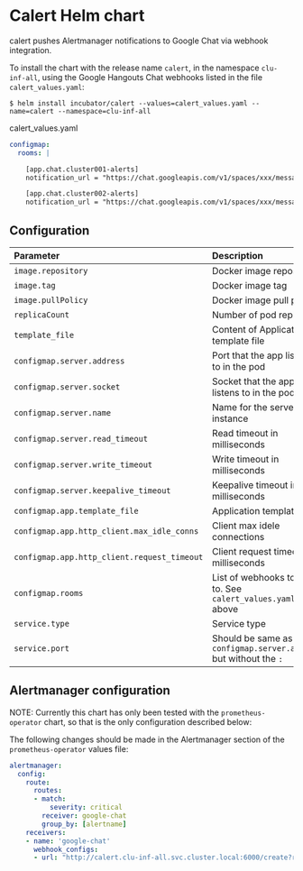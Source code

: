 # Calert Helm chart

calert pushes Alertmanager notifications to Google Chat via webhook integration.


To install the chart with the release name `calert`, in the namespace `clu-inf-all`, using the Google Hangouts Chat webhooks listed in the file `calert_values.yaml`:

```console
$ helm install incubator/calert --values=calert_values.yaml --name=calert --namespace=clu-inf-all
```

calert_values.yaml

```yaml
configmap:
  rooms: |

    [app.chat.cluster001-alerts]
    notification_url = "https://chat.googleapis.com/v1/spaces/xxx/messages?key=abc-xyz&token=token-unique-key%3D"

    [app.chat.cluster002-alerts]
    notification_url = "https://chat.googleapis.com/v1/spaces/xxx/messages?key=abc-xyz&token=token-unique-key%3D"
```

## Configuration

| Parameter                                   | Description                                                      | Default                         |
|:--------------------------------------------|:-----------------------------------------------------------------|:--------------------------------|
| `image.repository`                          | Docker image repository                                          | mrkaran/calert                  |
| `image.tag`                                 | Docker image tag                                                 | 1.0.0-stable                    |
| `image.pullPolicy`                          | Docker image pull policy                                         | Always                          |
| `replicaCount`                              | Number of pod replicas                                           | 1                               |
| `template_file`                             | Content of Application template file                             | "..." (see values)              |
| `configmap.server.address`                  | Port that the app listens to in the pod                          | ":6000"                         |
| `configmap.server.socket`                   | Socket that the app listens to in the pod                        | "/tmp/calert.sock"              |
| `configmap.server.name`                     | Name for the server instance                                     | "calert"                        |
| `configmap.server.read_timeout`             | Read timeout in milliseconds                                     | "8000"                          |
| `configmap.server.write_timeout`            | Write timeout in milliseconds                                    | "8000"                          |
| `configmap.server.keepalive_timeout`        | Keepalive timeout in milliseconds                                | "300000"                        |
| `configmap.app.template_file`               | Application template file                                        | "message.tmpl"                  |
| `configmap.app.http_client.max_idle_conns`  | Client max idele connections                                     | "100"                           |
| `configmap.app.http_client.request_timeout` | Client request timeout in milliseconds                           | "8000"                          |
| `configmap.rooms`                           | List of webhooks to send to. See `calert_values.yaml` above      | [app.chat.alertManagerTestRoom] |
| `service.type`                              | Service type                                                     | ClusterIP                       |
| `service.port`                              | Should be same as `configmap.server.address` but without the `:` | 6000                            |


## Alertmanager configuration
NOTE: Currently this chart has only been tested with the `prometheus-operator` chart, so that is the only configuration described below:

The following changes should be made in the Alertmanager section of the `prometheus-operator` values file:

```yaml
alertmanager:
  config:
    route:
      routes:
      - match:
          severity: critical
        receiver: google-chat
        group_by: [alertname]
    receivers:
    - name: 'google-chat'
      webhook_configs:
      - url: "http://calert.clu-inf-all.svc.cluster.local:6000/create?room_name=<room>"
```
